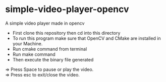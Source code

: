 # simple-video-player-opencv
A simple video player made in opencv


* First clone this repository then cd into this directory
* To run this program make sure that OpenCV and CMake are installed in your Machine.
* Run cmake command from terminal
* Run make command
* Then execute the binary file generated

=> Press Space to pause or play the video.  
=> Press esc to exit/close the video.
